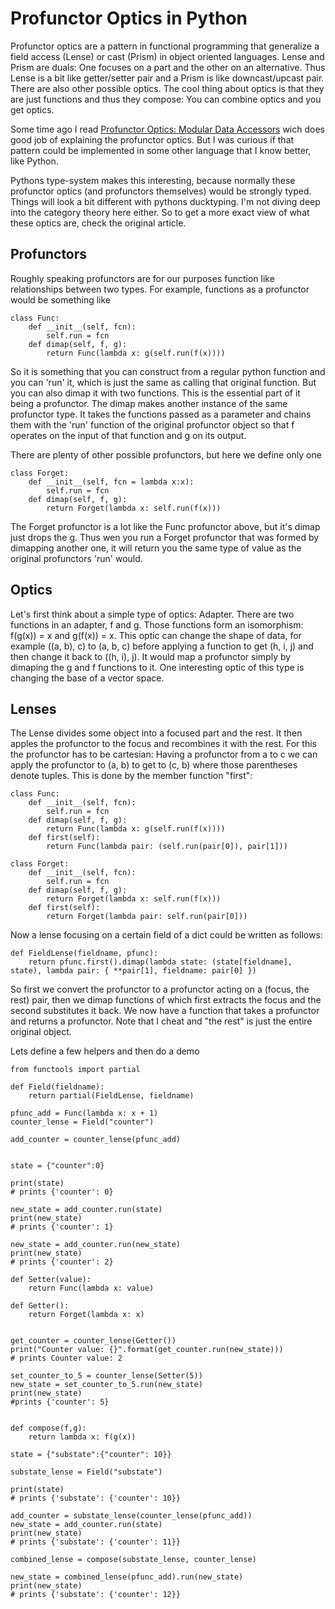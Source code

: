 Profunctor Optics in Python
================================
Profunctor optics are a pattern in functional programming that generalize a field access (Lense) or cast (Prism) in object oriented languages. Lense and Prism are duals: One focuses on a part and the other on an alternative.
Thus Lense is a bit like getter/setter pair and a Prism is like downcast/upcast pair. There are also other possible optics.
The cool thing about optics is that they are just functions and thus they compose: You can combine optics and you get optics.

Some time ago I read [Profunctor Optics: Modular Data Accessors](https://arxiv.org/abs/1703.10857) wich does good job of explaining the profunctor optics.
But I was curious if that pattern could be implemented in some other language that I know better, like Python.

Pythons type-system makes this interesting, because normally these profunctor optics (and profunctors themselves) would be strongly typed.
Things will look a bit different with pythons ducktyping. I'm not diving deep into the category theory here either. So to get a more exact
view of what these optics are, check the original article.

Profunctors
----------------
Roughly speaking profunctors are for our purposes function like relationships between two types.
For example, functions as a profunctor would be something like

~~~
class Func:
	def __init__(self, fcn):
		self.run = fcn
	def dimap(self, f, g):
		return Func(lambda x: g(self.run(f(x))))
~~~

So it is something that you can construct from a regular python function and you can 'run' it, which is just the same as calling that original function.
But you can also dimap it with two functions. This is the essential part of it being a profunctor. The dimap makes another instance of the same profunctor type.
It takes the functions passed as a parameter and chains them with the 'run' function of the original profunctor object so that 
f operates on the input of that function and g on its output.

There are plenty of other possible profunctors, but here we define only one 

~~~
class Forget:
	def __init__(self, fcn = lambda x:x):
		self.run = fcn
	def dimap(self, f, g):
		return Forget(lambda x: self.run(f(x)))
~~~

The Forget profunctor is a lot like the Func profunctor above, but it's dimap just drops the g. Thus wen you run a Forget profunctor that was formed by dimapping another one,
it will return you the same type of value as the original profunctors 'run' would.

Optics
----------------
Let's first think about a simple type of optics: Adapter. There are two functions in an adapter, f and g. Those functions form an isomorphism: f(g(x)) = x and g(f(x)) = x. This optic can change the shape of data, for example ((a, b), c) to (a, b, c) before applying a function to get (h, i, j) and then change it back to ((h, i), j). It would map a profunctor simply by dimaping the g and f functions to it. One interesting optic of this type is changing the base of a vector space.

Lenses
-----------------
The Lense divides some object into a focused part and the rest. It then apples the profunctor to the focus and recombines it with the rest. For this the profunctor has to be cartesian: Having a profunctor from a to c we can apply the profunctor to (a, b) to get to (c, b) where those parentheses denote tuples. This is done by the member function "first":

~~~
class Func:
	def __init__(self, fcn):
		self.run = fcn
	def dimap(self, f, g):
		return Func(lambda x: g(self.run(f(x))))
	def first(self):
		return Func(lambda pair: (self.run(pair[0]), pair[1]))
		
class Forget:
	def __init__(self, fcn):
		self.run = fcn
	def dimap(self, f, g):
		return Forget(lambda x: self.run(f(x)))
	def first(self):
		return Forget(lambda pair: self.run(pair[0]))
~~~

Now a lense focusing on a certain field of a dict could be written as follows:

~~~
def FieldLense(fieldname, pfunc):
	return pfunc.first().dimap(lambda state: (state[fieldname], state), lambda pair: { **pair[1], fieldname: pair[0] })
~~~

So first we convert the profunctor to a profunctor acting on a (focus, the rest) pair, then we dimap functions of which first extracts the focus and the second substitutes it back. We now have a function that takes a profunctor and returns a profunctor. Note that I cheat and "the rest" is just the entire original object.

Lets define a few helpers and then do a demo

~~~
from functools import partial

def Field(fieldname):
	return partial(FieldLense, fieldname)
	
pfunc_add = Func(lambda x: x + 1)
counter_lense = Field("counter")

add_counter = counter_lense(pfunc_add)


state = {"counter":0}

print(state) 
# prints {'counter': 0}

new_state = add_counter.run(state)
print(new_state)
# prints {'counter': 1}

new_state = add_counter.run(new_state)
print(new_state)
# prints {'counter': 2}
~~~

~~~
def Setter(value):
	return Func(lambda x: value)

def Getter():
	return Forget(lambda x: x)


get_counter = counter_lense(Getter())
print("Counter value: {}".format(get_counter.run(new_state)))
# prints Counter value: 2

set_counter_to_5 = counter_lense(Setter(5))
new_state = set_counter_to_5.run(new_state)
print(new_state)
#prints {'counter': 5}
~~~

~~~

def compose(f,g):
	return lambda x: f(g(x))
	
state = {"substate":{"counter": 10}}

substate_lense = Field("substate")

print(state)
# prints {'substate': {'counter': 10}}

add_counter = substate_lense(counter_lense(pfunc_add))
new_state = add_counter.run(state)
print(new_state)
# prints {'substate': {'counter': 11}}

combined_lense = compose(substate_lense, counter_lense)

new_state = combined_lense(pfunc_add).run(new_state)
print(new_state)
# prints {'substate': {'counter': 12}}
~~~




